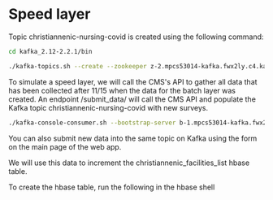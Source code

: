# Speed layer

Topic christiannenic-nursing-covid is created using the following command:

```bash
cd kafka_2.12-2.2.1/bin

./kafka-topics.sh --create --zookeeper z-2.mpcs53014-kafka.fwx2ly.c4.kafka.us-east-2.amazonaws.com:2181,z-3.mpcs53014-kafka.fwx2ly.c4.kafka.us-east-2.amazonaws.com:2181,z-1.mpcs53014-kafka.fwx2ly.c4.kafka.us-east-2.amazonaws.com:2181 --replication-factor 1 --partitions 1 --topic christiannenic-nursing-covid
```

To simulate a speed layer, we will call the CMS's API to gather all data that has been collected after 11/15 when the data for the batch layer was created. An endpoint /submit_data/ will call the CMS API and populate the Kafka topic christiannenic-nursing-covid with new surveys.

```bash
./kafka-console-consumer.sh --bootstrap-server b-1.mpcs53014-kafka.fwx2ly.c4.kafka.us-east-2.amazonaws.com:9092,b-2.mpcs53014-kafka.fwx2ly.c4.kafka.us-east-2.amazonaws.com:9092 --topic christiannenic-nursing-covid
```

You can also submit new data into the same topic on Kafka using the form on the main page of the web app.

We will use this data to increment the christiannenic_facilities_list hbase table.

To create the hbase table, run the following in the hbase shell

<!-- ```bash
create 'christiannenic_latest_covid_reports', 'report'
``` -->

